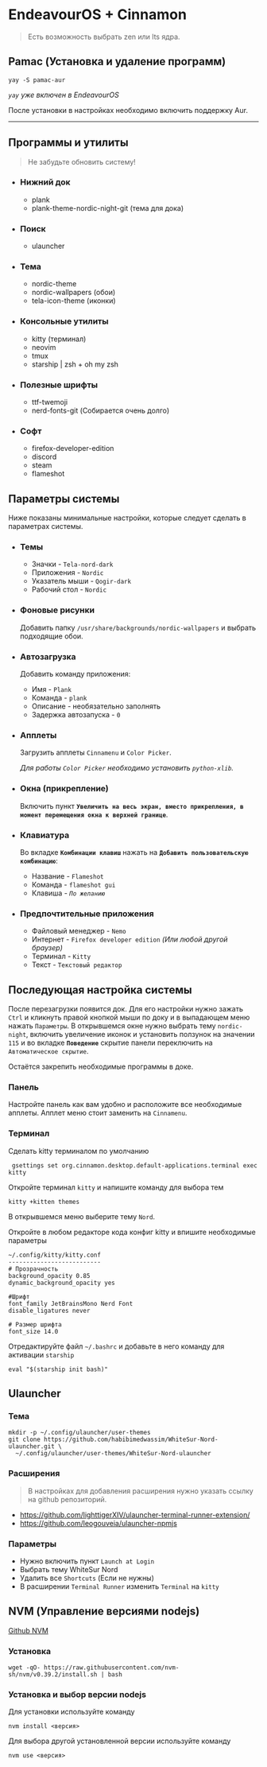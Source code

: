 # EndeavourOS + Cinnamon
> Есть возможность выбрать zen или lts ядра.
## Pamac (Установка и удаление программ)
```
yay -S pamac-aur
```
*`yay` уже включен в EndeavourOS*

После установки в настройках необходимо включить поддержку Aur.
____
## Программы и утилиты
> Не забудьте обновить систему!
- ### Нижний док
    - plank
    - plank-theme-nordic-night-git (тема для дока)
- ### Поиск
    - ulauncher
- ### Тема
    - nordic-theme
    - nordic-wallpapers (обои)
    - tela-icon-theme (иконки)
- ### Консольные утилиты
    - kitty (терминал)
    - neovim
    - tmux
    - starship | zsh + oh my zsh
- ### Полезные шрифты
    - ttf-twemoji
    - nerd-fonts-git (Собирается очень долго)
- ### Софт
    - firefox-developer-edition
    - discord
    - steam
    - flameshot
## Параметры системы
Ниже показаны минимальные настройки, которые следует сделать в параметрах системы.

- ### Темы
    - Значки - `Tela-nord-dark`
    - Приложения - `Nordic`
    - Указатель мыши - `Qogir-dark`
    - Рабочий стол - `Nordic`

- ### Фоновые рисунки
    Добавить папку `/usr/share/backgrounds/nordic-wallpapers` и выбрать подходящие обои.

- ### Автозагрузка
    Добавить команду приложения:

    - Имя - `Plank`
    - Команда - `plank`
    - Описание - необязательно заполнять
    - Задержка автозапуска - `0`

- ### Апплеты
    Загрузить апплеты `Cinnamenu` и `Color Picker`.

    *Для работы `Color Picker` необходимо установить `python-xlib`.*

- ### Окна (прикрепление)
    Включить пункт **`Увеличить на весь экран, вместо прикрепления, в момент перемещения окна к верхней границе`**.

- ### Клавиатура
    Во вкладке **`Комбинации клавиш`** нажать на **`Добавить пользовательскую комбинацию`**:
    - Название - `Flameshot`
    - Команда - `flameshot gui`
    - Клавиша - *`По желанию`*

- ### Предпочтительные приложения
    - Файловый менеджер - `Nemo`
    - Интернет - `Firefox developer edition` *(Или любой другой браузер)*
    - Терминал - `Kitty`
    - Текст - `Текстовый редактор`

## Последующая настройка системы
После перезагрузки появится док. Для его настройки нужно зажать `Ctrl` и кликнуть правой кнопкой мыши по доку и в выпадающем меню нажать `Параметры`.
В открывшемся окне нужно выбрать тему `nordic-night`, включить увеличение иконок и установить ползунок на значении `115` и во вкладке **`Поведение`** скрытие панели переключить на `Автоматическое скрытие`.

Остаётся закрепить необходимые программы в доке.

### Панель
Настройте панель как вам удобно и расположите все необходимые апплеты. Апплет меню стоит заменить на `Cinnamenu`.

### Терминал
Сделать kitty терминалом по умолчанию
```
 gsettings set org.cinnamon.desktop.default-applications.terminal exec kitty
```
Откройте терминал `kitty` и напишите команду для выбора тем
```
kitty +kitten themes
```
В открывшемся меню выберите тему `Nord`.

Откройте в любом редакторе кода конфиг kitty и впишите необходимые параметры
```
~/.config/kitty/kitty.conf
--------------------------
# Прозрачность
background_opacity 0.85
dynamic_background_opacity yes

#Шрифт
font_family JetBrainsMono Nerd Font 
disable_ligatures never

# Размер шрифта
font_size 14.0
```

Отредактируйте файл `~/.bashrc` и добавьте в него команду для активации `starship`
```
eval "$(starship init bash)"
```

## Ulauncher
### Тема
```
mkdir -p ~/.config/ulauncher/user-themes
git clone https://github.com/habibimedwassim/WhiteSur-Nord-ulauncher.git \
  ~/.config/ulauncher/user-themes/WhiteSur-Nord-ulauncher
```
### Расширения
> В настройках для добавления расширения нужно указать ссылку на github репозиторий.
- https://github.com/lighttigerXIV/ulauncher-terminal-runner-extension/
- https://github.com/leogouveia/ulauncher-npmjs

### Параметры
- Нужно включить пункт `Launch at Login`
- Выбрать тему WhiteSur Nord
- Удалить все `Shortcuts` (Если не нужны)
- В расширении `Terminal Runner` изменить `Terminal` на `kitty`

## NVM (Управление версиями nodejs)
[Github NVM](https://github.com/nvm-sh/nvm#installing-and-updating)
### Установка
```
wget -qO- https://raw.githubusercontent.com/nvm-sh/nvm/v0.39.2/install.sh | bash
```

### Установка и выбор версии nodejs

Для установки используйте команду
```
nvm install <версия>
```

Для выбора другой установленной версии используйте команду
```
nvm use <версия>
